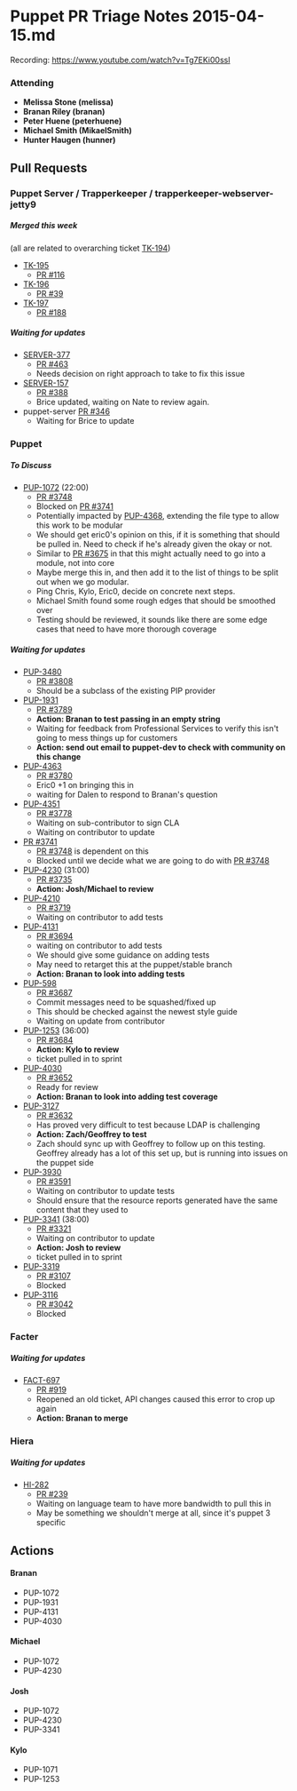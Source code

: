 # Puppet PR Triage Notes 2015-04-15.md

Recording: https://www.youtube.com/watch?v=Tg7EKi00ssI


### Attending

* **Melissa Stone (melissa)**
* **Branan Riley (branan)**
* **Peter Huene (peterhuene)**
* **Michael Smith (MikaelSmith)**
* **Hunter Haugen (hunner)**


## Pull Requests

### Puppet Server / Trapperkeeper / trapperkeeper-webserver-jetty9
##### Merged this week
(all are related to overarching ticket [TK-194](https://tickets.puppetlabs.com/browse/TK-194))
* [TK-195](https://tickets.puppetlabs.com/browse/TK-195)
  - [PR #116](https://github.com/puppetlabs/trapperkeeper-webserver-jetty9/pull/116)
* [TK-196](https://tickets.puppetlabs.com/browse/TK-196)
  - [PR #39](https://github.com/puppetlabs/clj-http-client/pull/39)
* [TK-197](https://tickets.puppetlabs.com/browse/TK-197)
  - [PR #188](https://github.com/puppetlabs/trapperkeeper/pull/188)

##### Waiting for updates
* [SERVER-377](https://tickets.puppetlabs.com/browse/SERVER-377)
  - [PR #463](https://github.com/puppetlabs/puppet-server/pull/463)
  - Needs decision on right approach to take to fix this issue
* [SERVER-157](https://tickets.puppetlabs.com/browse/SERVER-157)
  - [PR #388](https://github.com/puppetlabs/puppet-server/pull/388)
  - Brice updated, waiting on Nate to review again.
* puppet-server [PR #346](https://github.com/puppetlabs/puppet-server/pull/346)
  - Waiting for Brice to update


### Puppet
##### To Discuss

* [PUP-1072](https://tickets.puppetlabs.com/browse/PUP-1072) (22:00)
  - [PR #3748](https://github.com/puppetlabs/puppet/pull/3748)
  - Blocked on [PR #3741](https://github.com/puppetlabs/puppet/pull/3741)
  - Potentially impacted by [PUP-4368](https://tickets.puppetlabs.com/browse/PUP-4368), extending the file type to allow this work to be modular
  - We should get eric0's opinion on this, if it is something that should be pulled in. Need to check if he's already given the okay or not.
  - Similar to [PR #3675](https://github.com/puppetlabs/puppet/pull/3675) in that this might actually need to go into a module, not into core
  - Maybe merge this in, and then add it to the list of things to be split out when we go modular.
  - Ping Chris, Kylo, Eric0, decide on concrete next steps.
  - Michael Smith found some rough edges that should be smoothed over
  - Testing should be reviewed, it sounds like there are some edge cases that need to have more thorough coverage



##### Waiting for updates
* [PUP-3480](https://tickets.puppetlabs.com/browse/PUP-3480)
  - [PR #3808](https://github.com/puppetlabs/puppet/pull/3808)
  - Should be a subclass of the existing PIP provider
* [PUP-1931](https://tickets.puppetlabs.com/browse/PUP-1931)
  - [PR #3789](https://github.com/puppetlabs/puppet/pull/3789)
  - **Action: Branan to test passing in an empty string**
  - Waiting for feedback from Professional Services to verify this isn't going to mess things up for customers
  - **Action: send out email to puppet-dev to check with community on this change**
* [PUP-4363](https://tickets.puppetlabs.com/browse/PUP-4363)
  - [PR #3780](https://github.com/puppetlabs/puppet/pull/3780)
  - Eric0 +1 on bringing this in
  - waiting for Dalen to respond to Branan's question
* [PUP-4351](https://tickets.puppetlabs.com/browse/PUP-4351)
  - [PR #3778](https://github.com/puppetlabs/puppet/pull/3778)
  - Waiting on sub-contributor to sign CLA
  - Waiting on contributor to update
* [PR #3741](https://github.com/puppetlabs/puppet/pull/3741)
  - [PR #3748](https://github.com/puppetlabs/puppet/pull/3748) is dependent on this
  - Blocked until we decide what we are going to do with [PR #3748](https://github.com/puppetlabs/puppet/pull/3748)
* [PUP-4230](https://tickets.puppetlabs.com/browse/PUP-4230) (31:00)
  - [PR #3735](https://github.com/puppetlabs/puppet/pull/3735)
  - **Action: Josh/Michael to review**
* [PUP-4210](https://tickets.puppetlabs.com/browse/PUP-4210)
  - [PR #3719](https://github.com/puppetlabs/puppet/pull/3719)
  - Waiting on contributor to add tests
* [PUP-4131](https://tickets.puppetlabs.com/browse/PUP-4131)
  - [PR #3694](https://github.com/puppetlabs/puppet/pull/3694)
  - waiting on contributor to add tests
  - We should give some guidance on adding tests
  - May need to retarget this at the puppet/stable branch
  - **Action: Branan to look into adding tests**
* [PUP-598](https://tickets.puppetlabs.com/browse/PUP-598)
  - [PR #3687](https://github.com/puppetlabs/puppet/pull/3687)
  - Commit messages need to be squashed/fixed up
  - This should be checked against the newest style guide
  - Waiting on update from contributor
* [PUP-1253](https://tickets.puppetlabs.com/browse/PUP-1253) (36:00)
  - [PR #3684](https://github.com/puppetlabs/puppet/pull/3684)
  - **Action: Kylo to review**
  - ticket pulled in to sprint
* [PUP-4030](https://tickets.puppetlabs.com/browse/PUP-4030)
  - [PR #3652](https://github.com/puppetlabs/puppet/pull/3652)
  - Ready for review
  - **Action: Branan to look into adding test coverage**
* [PUP-3127](https://tickets.puppetlabs.com/browse/PUP-3127)
  - [PR #3632](https://github.com/puppetlabs/puppet/pull/3632)
  - Has proved very difficult to test because LDAP is challenging
  - **Action: Zach/Geoffrey to test**
  - Zach should sync up with Geoffrey to follow up on this testing. Geoffrey already has a lot of this set up, but is running into issues on the puppet side
* [PUP-3930](https://tickets.puppetlabs.com/browse/PUP-3930)
  - [PR #3591](https://github.com/puppetlabs/puppet/pull/3591)
  - Waiting on contributor to update tests
  - Should ensure that the resource reports generated have the same content that they used to
* [PUP-3341](https://tickets.puppetlabs.com/browse/PUP-3341) (38:00)
  - [PR #3321](https://github.com/puppetlabs/puppet/pull/3321)
  - Waiting on contributor to update
  - **Action: Josh to review**
  - ticket pulled in to sprint
* [PUP-3319](https://tickets.puppetlabs.com/browse/PUP-3319)
  - [PR #3107](https://github.com/puppetlabs/puppet/pull/3107)
  - Blocked
* [PUP-3116](https://tickets.puppetlabs.com/browse/PUP-3116)
  - [PR #3042](https://github.com/puppetlabs/puppet/pull/3042)
  - Blocked


### Facter
##### Waiting for updates
* [FACT-697](https://tickets.puppetlabs.com/browse/FACT-697)
  - [PR #919](https://github.com/puppetlabs/facter/pull/919)
  - Reopened an old ticket, API changes caused this error to crop up again
  - **Action: Branan to merge**


### Hiera
##### Waiting for updates
* [HI-282](https://tickets.puppetlabs.com/browse/HI-282)
  - [PR #239](https://github.com/puppetlabs/hiera/pull/239)
  - Waiting on language team to have more bandwidth to pull this in
  - May be something we shouldn't merge at all, since it's puppet 3 specific


## Actions
#### Branan
* PUP-1072
* PUP-1931
* PUP-4131
* PUP-4030

#### Michael
* PUP-1072
* PUP-4230

#### Josh
* PUP-1072
* PUP-4230
* PUP-3341

#### Kylo
* PUP-1071
* PUP-1253
